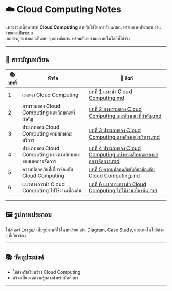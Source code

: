 # ☁️ Cloud Computing Notes

แหล่งรวมเนื้อหาสรุป **Cloud Computing** สำหรับใช้ในการเรียน/สอน พร้อมภาพประกอบ อ่านง่ายและเป็นระบบ  
เอกสารถูกแบ่งออกเป็นบท ๆ อย่างชัดเจน พร้อมตัวอย่างและเทคโนโลยีที่ใช้จริง

---

## 📘 สารบัญบทเรียน

| 📚 บทที่ | หัวข้อ | 🔗 ลิงก์ |
|---------|--------|----------|
| 1 | แนะนำ Cloud Computing | [บทที่ 1 แนะนำ Cloud Computing.md](./บทที่%201%20แนะนำ%20Cloud%20Computing.md) |
| 2 | ภาพรวมของ Cloud Computing และลักษณะที่สำคัญ | [บทที่ 2 ภาพรวมของ Cloud Computing และลักษณะที่สำคัญ.md](./บทที่%202%20ภาพรวมของ%20Cloud%20Computing%20และลักษณะที่สำคัญ.md) |
| 3 | ประเภทของ Cloud Computing ตามลักษณะบริการ | [บทที่ 3 ประเภทของ Cloud Computing ตามลักษณะบริการ.md](./บทที่%203%20ประเภทของ%20Cloud%20Computing%20ตามลักษณะบริการ.md) |
| 4 | ประเภทของ Cloud Computing แบ่งตามลักษณะขอบเฃตการจัดการ | [บทที่ 4 ประเภทของ Cloud Computing แบ่งตามลักษณะขอบเฃตการจัดการ.md](./บทที่%204%20ประเภทของ%20Cloud%20Computing%20แบ่งตามลักษณะขอบเฃตการจัดการ.md) |
| 5 | ความปลอดภัยที่เกี่ยวข้องกับ Cloud Computing | [บทที่ 5 ความปลอดภัยที่เกี่ยวข้องกับ Cloud Computing.md](./บทที่%205%20ความปลอดภัยที่เกี่ยวข้องกับ%20Cloud%20Computing.md) |
| 6 | แนวทางการนำ Cloud Computing ไปใช้งานเบื้องต้น | [บทที่ 6 แนวทางการนำ Cloud Computing ไปใช้งานเบื้องต้น.md](./บทที่%206%20แนวทางการนำ%20Cloud%20Computing%20ไปใช้งานเบื้องต้น.md) |


---

## 🖼 รูปภาพประกอบ

โฟลเดอร์ `Image/` เก็บรูปภาพที่ใช้ในบทเรียน เช่น Diagram, Case Study, และเทคโนโลยีต่าง ๆ ที่เกี่ยวข้อง

---

## 📚 วัตถุประสงค์

- ใช้สำหรับเรียนวิชา Cloud Computing
- สร้างเป็นองค์ความรู้กลางสำหรับนักศึกษา

---
